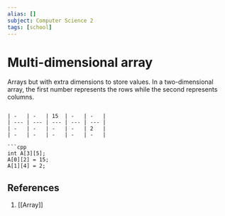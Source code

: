 ```yaml
---
alias: []
subject: Computer Science 2
tags: [school]
---
```

# Multi-dimensional array


Arrays but with extra dimensions to store values. In a two-dimensional array, the first number represents the rows while the second represents columns.

 `````ad-example

| -   | -   | 15  | -   | -   |
| --- | --- | --- | --- | --- |
| -   | -   | -   | -   | 2   |
| -   | -   | -   | -   | -   | 

```cpp
int A[3][5];
A[0][2] = 15;
A[1][4] = 2;
`````

## References
1. [[Array]]